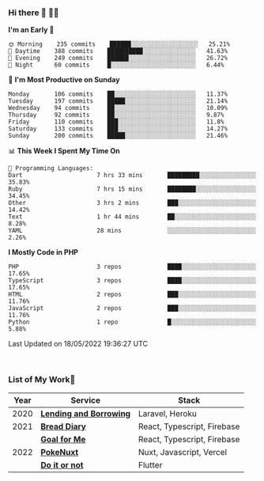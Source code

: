 ### Hi there 👋 🧑‍💻



<!--START_SECTION:waka-->
**I'm an Early 🐤** 

```text
🌞 Morning    235 commits    ██████░░░░░░░░░░░░░░░░░░░   25.21% 
🌆 Daytime    388 commits    ██████████░░░░░░░░░░░░░░░   41.63% 
🌃 Evening    249 commits    ██████░░░░░░░░░░░░░░░░░░░   26.72% 
🌙 Night      60 commits     █░░░░░░░░░░░░░░░░░░░░░░░░   6.44%

```
📅 **I'm Most Productive on Sunday** 

```text
Monday       106 commits    ██░░░░░░░░░░░░░░░░░░░░░░░   11.37% 
Tuesday      197 commits    █████░░░░░░░░░░░░░░░░░░░░   21.14% 
Wednesday    94 commits     ██░░░░░░░░░░░░░░░░░░░░░░░   10.09% 
Thursday     92 commits     ██░░░░░░░░░░░░░░░░░░░░░░░   9.87% 
Friday       110 commits    ███░░░░░░░░░░░░░░░░░░░░░░   11.8% 
Saturday     133 commits    ███░░░░░░░░░░░░░░░░░░░░░░   14.27% 
Sunday       200 commits    █████░░░░░░░░░░░░░░░░░░░░   21.46%

```


📊 **This Week I Spent My Time On** 

```text
💬 Programming Languages: 
Dart                     7 hrs 33 mins       █████████░░░░░░░░░░░░░░░░   35.83% 
Ruby                     7 hrs 15 mins       ████████░░░░░░░░░░░░░░░░░   34.45% 
Other                    3 hrs 2 mins        ███░░░░░░░░░░░░░░░░░░░░░░   14.42% 
Text                     1 hr 44 mins        ██░░░░░░░░░░░░░░░░░░░░░░░   8.28% 
YAML                     28 mins             ░░░░░░░░░░░░░░░░░░░░░░░░░   2.26%

```

**I Mostly Code in PHP** 

```text
PHP                      3 repos             ████░░░░░░░░░░░░░░░░░░░░░   17.65% 
TypeScript               3 repos             ████░░░░░░░░░░░░░░░░░░░░░   17.65% 
HTML                     2 repos             ███░░░░░░░░░░░░░░░░░░░░░░   11.76% 
JavaScript               2 repos             ███░░░░░░░░░░░░░░░░░░░░░░   11.76% 
Python                   1 repo              █░░░░░░░░░░░░░░░░░░░░░░░░   5.88%

```



 Last Updated on 18/05/2022 19:36:27 UTC
<!--END_SECTION:waka-->


<br />

### List of My Work🚀

| Year | Service | Stack |
|--|--|--|
| 2020 | [**Lending and Borrowing**](https://lending-and-borrowing.herokuapp.com/) | Laravel, Heroku |
| 2021 | [**Bread Diary**](https://bread-diary-web.web.app/) | React, Typescript, Firebase |
|  | [**Goal for Me**](https://goal-for-me.web.app/) | React, Typescript, Firebase |
| 2022 | [**PokeNuxt**](https://pokenuxt.vercel.app/) | Nuxt, Javascript, Vercel |
|  | [**Do it or not**](https://apps.apple.com/jp/app/do-it-or-not/id1613818865) | Flutter |